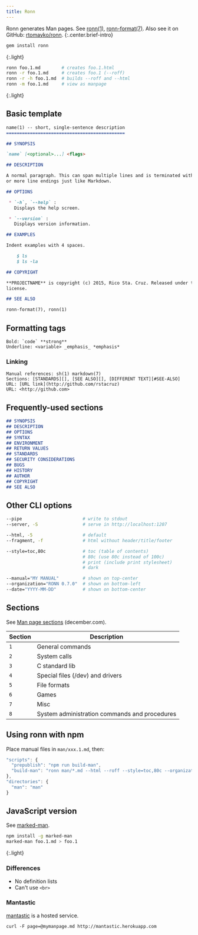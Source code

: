 ```yaml
---
title: Ronn
---
```


Ronn generates Man pages. See [ronn(1)](http://rtomayko.github.io/ronn/ronn.1.html), [ronn-format(7)](http://rtomayko.github.com/ronn/ronn-format.7.html). Also see it on GitHub: [rtomayko/ronn](https://github.com/rtomayko/ronn).
{:.center.brief-intro}

```sh
gem install ronn
```
{:.light}

```sh
ronn foo.1.md        # creates foo.1.html
ronn -r foo.1.md     # creates foo.1 (--roff)
ronn -r -h foo.1.md  # builds --roff and --html
ronn -m foo.1.md     # view as manpage
```
{:.light}

## Basic template
    
```markdown
name(1) -- short, single-sentence description
=============================================

## SYNOPSIS

`name` [<optional>...] <flags>

## DESCRIPTION

A normal paragraph. This can span multiple lines and is terminated with two
or more line endings just like Markdown.

## OPTIONS

 * `-h`, `--help` :
   Displays the help screen.

 * `--version` : 
   Displays version information.

## EXAMPLES

Indent examples with 4 spaces.

    $ ls
    $ ls -la

## COPYRIGHT

**PROJECTNAME** is copyright (c) 2015, Rico Sta. Cruz. Released under the MIT
license.

## SEE ALSO

ronn-format(7), ronn(1)
```

## Formatting tags

```
Bold: `code` **strong**
Underline: <variable> _emphasis_ *emphasis*
```

### Linking

```
Manual references: sh(1) markdown(7)
Sections: [STANDARDS][], [SEE ALSO][], [DIFFERENT TEXT][#SEE-ALSO]
URL: [URL link](http://github.com/rstacruz)
URL: <http://github.com>
```
    
## Frequently-used sections
    
```markdown
## SYNOPSIS
## DESCRIPTION
## OPTIONS
## SYNTAX
## ENVIRONMENT
## RETURN VALUES
## STANDARDS
## SECURITY CONSIDERATIONS
## BUGS
## HISTORY
## AUTHOR
## COPYRIGHT
## SEE ALSO
```

## Other CLI options

```sh
--pipe                       # write to stdout
--server, -S                 # serve in http://localhost:1207

--html, -5                   # default
--fragment, -f               # html without header/title/footer

--style=toc,80c              # toc (table of contents)
                             # 80c (use 80c instead of 100c)
                             # print (include print stylesheet)
                             # dark

--manual="MY MANUAL"         # shown on top-center
--organization="RONN 0.7.0"  # shown on bottom-left
--date="YYYY-MM-DD"          # shown on bottom-center
```

## Sections
See [Man page sections](http://www.december.com/unix/ref/mansec.html) (december.com).

| Section | Description                                   |
| ---     | ---                                           |
| `1`     | General commands                              |
| `2`     | System calls                                  |
| `3`     | C standard lib                                |
| `4`     | Special files (/dev) and drivers              |
| `5`     | File formats                                  |
| `6`     | Games                                         |
| `7`     | Misc                                          |
| `8`     | System administration commands and procedures |

## Using ronn with npm

Place manual files in `man/xxx.1.md`, then:

```js
"scripts": {
  "prepublish": "npm run build-man",
  "build-man": "ronn man/*.md --html --roff --style=toc,80c --organization=\"@rstacruz\""
},
"directories": {
  "man": "man"
}
```

## JavaScript version
See [marked-man](https://github.com/kapouer/marked-man).

```sh
npm install -g marked-man
marked-man foo.1.md > foo.1
```
{:.light}

### Differences

* No definition lists
* Can't use `<br>`

### Mantastic

[mantastic](http://mantastic.herokuapp.com/) is a hosted service.

```
curl -F page=@mymanpage.md http://mantastic.herokuapp.com
```
